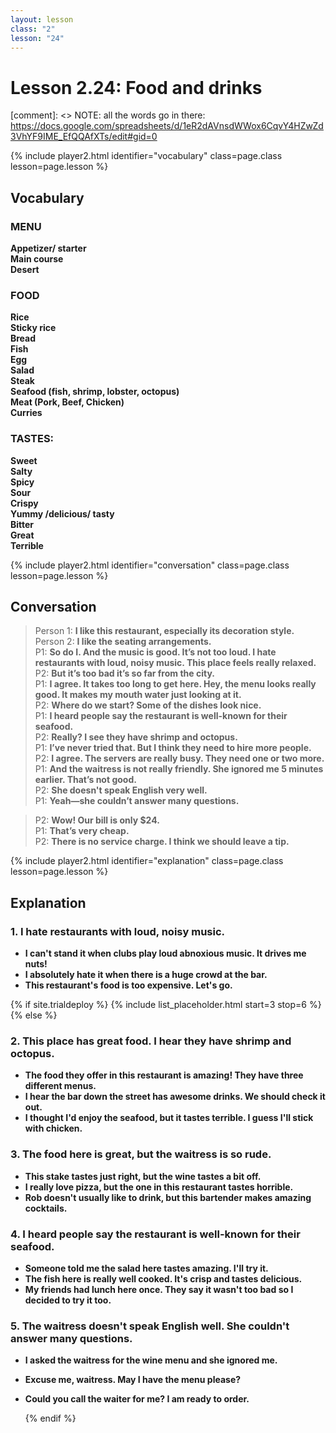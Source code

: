 ```yaml
---
layout: lesson
class: "2"
lesson: "24"
---
```



# Lesson 2.24: Food and drinks  

[comment]: <> NOTE: all the words go in there: https://docs.google.com/spreadsheets/d/1eR2dAVnsdWWox6CqvY4HZwZd3VhYF9IME_EfQQAfXTs/edit#gid=0

{% include player2.html identifier="vocabulary" class=page.class lesson=page.lesson %}
## Vocabulary 
### MENU
**Appetizer/ starter**    
**Main course**     
**Desert**     

### FOOD 
**Rice**    
**Sticky rice**    
**Bread**   
**Fish**   
**Egg**   
**Salad**   
**Steak**   
**Seafood (fish, shrimp, lobster, octopus)**   
**Meat (Pork, Beef, Chicken)**   
**Curries**  

### TASTES: 
**Sweet**     
**Salty**    
**Spicy**   
**Sour**    
**Crispy**     
**Yummy /delicious/ tasty**    
**Bitter**    
**Great**    
**Terrible**    


{% include player2.html identifier="conversation" class=page.class lesson=page.lesson %}

## Conversation

> Person 1: **I like this restaurant, especially its decoration style.**   
> Person 2: **I like the seating arrangements.**    
> P1: **So do I. And the music is good. It’s not too loud. I hate restaurants with loud, noisy music. This place feels really relaxed.**    
> P2: **But it’s too bad it’s so far from the city.**  
> P1: **I agree. It takes too long to get here. Hey, the menu looks really good. It makes my mouth water just looking at it.**  
> P2: **Where do we start? Some of the dishes look nice.**  
> P1: **I heard people say the restaurant is well-known for their seafood.**    
> P2: **Really? I see they have shrimp and octopus.**  
> P1: **I’ve never tried that. But I think they need to hire more people.**  
> P2: **I agree. The servers are really busy. They need one or two more.**  
> P1: **And the waitress is not really friendly. She ignored me 5 minutes earlier. That’s not good.**    
> P2: **She doesn't speak English very well.**  
> P1: **Yeah—she couldn’t answer many questions.** 


> P2: **Wow! Our bill is only $24.**  
> P1: **That’s very cheap.**    
> P2: **There is no service charge. I think we should leave a tip.**  

{% include player2.html identifier="explanation" class=page.class lesson=page.lesson %}
 

## Explanation
### 1.  I hate restaurants with loud, noisy music.
- **I can't stand it when clubs play loud abnoxious music. It drives me nuts!**
- **I absolutely hate it when there is a huge crowd at the bar.**
- **This restaurant's food is too expensive. Let's go.**


{% if site.trialdeploy %}
  {% include list_placeholder.html start=3 stop=6 %}
  {% else %}


### 2. This place has great food. I hear they have shrimp and octopus.
- **The food they offer in this restaurant is amazing! They have three different menus.**
- **I hear the bar down the street has awesome drinks. We should check it out.**
- **I thought I'd enjoy the seafood, but it tastes terrible. I guess I'll stick with chicken.**

### 3. The food here is great, but the waitress is so rude. 
- **This stake tastes just right, but the wine tastes a bit off.**
- **I really love pizza, but the one in this restaurant tastes horrible.**
- **Rob doesn't usually like to drink, but this bartender makes amazing cocktails.**


### 4. I heard people say the restaurant is well-known for their seafood.
- **Someone told me the salad here tastes amazing. I'll try it.**
- **The fish here is really well cooked. It's crisp and tastes delicious.**
- **My friends had lunch here once. They say it wasn't too bad so I decided to try it too.**

### 5. The waitress doesn't speak English well. She couldn't answer many questions.
- **I asked the waitress for the wine menu and she ignored me.**
- **Excuse me, waitress. May I have the menu please?**
- **Could you call the waiter for me? I am ready to order.**

  {% endif %}

